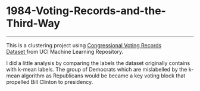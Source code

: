 # 1984-Voting-Records-and-the-Third-Way
---- 
This is a clustering project using [Congressional Voting Records Dataset ]([https://archive.ics.uci.edu/ml/datasets/congressional+voting+records])from UCI Machine Learning Repository.

I did a little analysis by comparing the labels the dataset originally contains with k-mean labels. The group of Democrats which are mislabelled by the k-mean algorithm as Republicans would be became a key voting block that propelled Bill Clinton to presidency.
